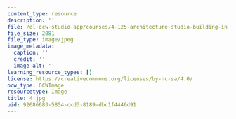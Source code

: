 ```yaml
---
content_type: resource
description: ''
file: /ol-ocw-studio-app/courses/4-125-architecture-studio-building-in-landscapes-fall-2002/926866835854ccd38189dbc1f4446d91_4.jpg
file_size: 2081
file_type: image/jpeg
image_metadata:
  caption: ''
  credit: ''
  image-alt: ''
learning_resource_types: []
license: https://creativecommons.org/licenses/by-nc-sa/4.0/
ocw_type: OCWImage
resourcetype: Image
title: 4.jpg
uid: 92686683-5854-ccd3-8189-dbc1f4446d91
---
```

